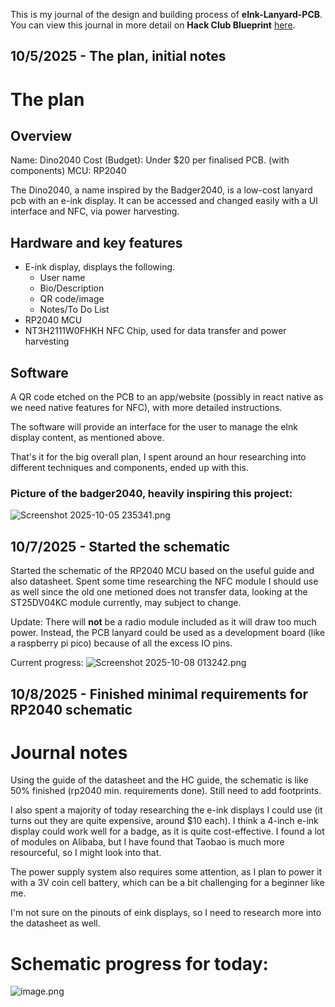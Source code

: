 <!--
  ===================    !!READ THIS NOTICE!!   ====================
  DO NOT edit this file manually. Your changes WILL BE OVERWRITTEN!
  This journal is auto generated and updated by Hack Club Blueprint.
  To edit this file, please edit your journal entries on Blueprint.
  ==================================================================
-->

This is my journal of the design and building process of **eInk-Lanyard-PCB**.  
You can view this journal in more detail on **Hack Club Blueprint** [here](https://blueprint.hackclub.com/projects/188).


## 10/5/2025 - The plan, initial notes  

# The plan

## Overview

Name: Dino2040
Cost (Budget): Under $20 per finalised PCB. (with components)
MCU: RP2040

The Dino2040, a name inspired by the Badger2040, is a low-cost lanyard pcb with an e-ink display. It can be accessed and changed easily with a UI interface and NFC, via power harvesting.

## Hardware and key features
- E-ink display, displays the following.
	- User name
	- Bio/Description
	- QR code/image
	- Notes/To Do List
- RP2040 MCU
- NT3H2111W0FHKH NFC Chip, used for data transfer and power harvesting

## Software
A QR code etched on the PCB to an app/website (possibly in react native as we need native features for NFC), with more detailed instructions.

The software will provide an interface for the user to manage the eInk display content, as mentioned above. 

That's it for the big overall plan, I spent around an hour researching into different techniques and components, ended up with this.

### Picture of the badger2040, heavily inspiring this project:

![Screenshot 2025-10-05 235341.png](https://blueprint.hackclub.com/user-attachments/blobs/redirect/eyJfcmFpbHMiOnsiZGF0YSI6NTc3LCJwdXIiOiJibG9iX2lkIn19--b41afbc9f0141f9bbecf216ce1fb426ece5d4be2/Screenshot%202025-10-05%20235341.png)
  

## 10/7/2025 - Started the schematic  

Started the schematic of the RP2040 MCU based on the useful guide and also datasheet. Spent some time researching the NFC module I should use as well since the old one metioned does not transfer data, looking at the ST25DV04KC module currently, may subject to change. 

Update: There will **not** be a radio module included as it will draw too much power. Instead, the PCB lanyard could be used as a development board (like a raspberry pi pico) because of all the excess IO pins.

Current progress:
![Screenshot 2025-10-08 013242.png](https://blueprint.hackclub.com/user-attachments/blobs/proxy/eyJfcmFpbHMiOnsiZGF0YSI6OTU3LCJwdXIiOiJibG9iX2lkIn19--6fc9fe4d609cf654cc702a67358c26d3d76dbf24/Screenshot%202025-10-08%20013242.png)
  

## 10/8/2025 - Finished minimal requirements for RP2040 schematic  

# Journal notes
Using the guide of the datasheet and the HC guide, the schematic is like 50% finished (rp2040 min. requirements done). Still need to add footprints.

I also spent a majority of today researching the e-ink displays I could use (it turns out they are quite expensive, around $10 each). I think a 4-inch e-ink display could work well for a badge, as it is quite cost-effective. I found a lot of modules on Alibaba, but I have found that Taobao is much more resourceful, so I might look into that. 

The power supply system also requires some attention, as I plan to power it with a 3V coin cell battery, which can be a bit challenging for a beginner like me.

I'm not sure on the pinouts of eink displays, so I need to research more into the datasheet as well.

# Schematic progress for today:
![image.png](https://blueprint.hackclub.com/user-attachments/blobs/proxy/eyJfcmFpbHMiOnsiZGF0YSI6MTA2NywicHVyIjoiYmxvYl9pZCJ9fQ==--960df796ba374baafa45dfa048669c0f6c91012c/image.png)
  

